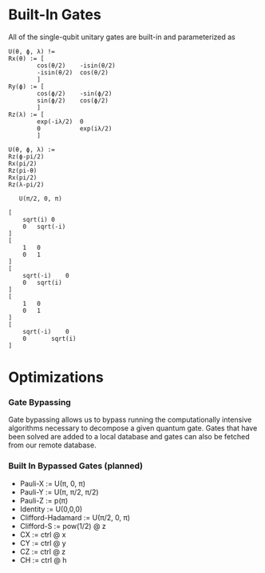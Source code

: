 # Built-In Gates

All of the single-qubit unitary gates are built-in and parameterized as

```openqasm
U(θ, ϕ, λ) !=
Rx(θ) := [
		cos(θ/2)	-isin(θ/2)
		-isin(θ/2)	cos(θ/2)
		]
Ry(ϕ) := [
		cos(ϕ/2)	-sin(ϕ/2)
		sin(ϕ/2)	cos(ϕ/2)
		]
Rz(λ) := [
		exp(-iλ/2)	0
		0			exp(iλ/2)
		]
```

```
U(θ, ϕ, λ) :=
Rz(ϕ-pi/2)
Rx(pi/2)
Rz(pi-θ)
Rx(pi/2)
Rz(λ-pi/2)

   U(π/2, 0, π)
   
[
	sqrt(i)	0
	0	sqrt(-i)
]
[
	1	0
	0	1
]
[
	sqrt(-i)	0
	0	sqrt(i)
]
[
	1	0
	0	1
]
[
	sqrt(-i)	0
	0		sqrt(i)
]
```

# Optimizations

### Gate Bypassing

Gate bypassing allows us to bypass running the computationally intensive algorithms necessary to decompose a given quantum gate. Gates that have been solved are added to a local database and gates can also be fetched from our remote database.

### Built In Bypassed Gates (planned)

* Pauli-X := U(π, 0, π)
* Pauli-Y := U(π, π/2, π/2)
* Pauli-Z := p(π)
* Identity := U(0,0,0)
* Clifford-Hadamard := U(π/2, 0, π)
* Clifford-S := pow(1/2) @ z
* CX := ctrl @ x
* CY := ctrl @ y
* CZ := ctrl @ z
* CH := ctrl @ h